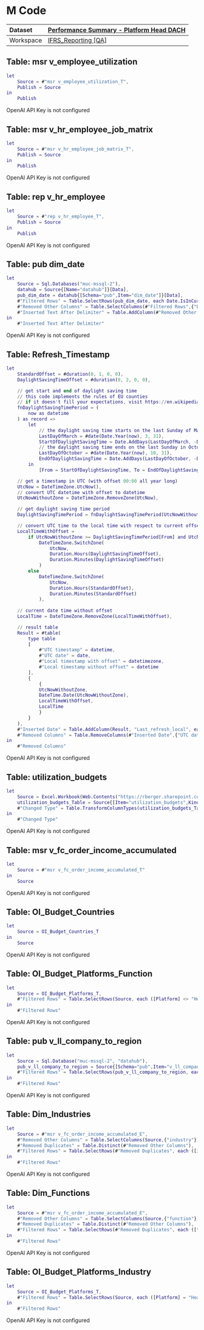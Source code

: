 



# M Code

|Dataset|[Performance Summary - Platform Head DACH](./../Performance-Summary---Platform-Head-DACH.md)|
| :--- | :--- |
|Workspace|[IFRS_Reporting [QA]](../../Workspaces/IFRS_Reporting-[QA].md)|

## Table: msr v_employee_utilization


```m
let
    Source = #"msr v_employee_utilization_T",
    Publish = Source
in
    Publish
```

OpenAI API Key is not configured
## Table: msr v_hr_employee_job_matrix


```m
let
    Source = #"msr v_hr_employee_job_matrix_T",
    Publish = Source
in
    Publish
```

OpenAI API Key is not configured
## Table: rep v_hr_employee


```m
let
    Source = #"rep v_hr_employee_T",
    Publish = Source
in
    Publish
```

OpenAI API Key is not configured
## Table: pub dim_date


```m
let
    Source = Sql.Databases("muc-mssql-2"),
    datahub = Source{[Name="datahub"]}[Data],
    pub_dim_date = datahub{[Schema="pub",Item="dim_date"]}[Data],
    #"Filtered Rows" = Table.SelectRows(pub_dim_date, each Date.IsInCurrentYear([Date]) or Date.IsInPreviousYear([Date])),
    #"Removed Other Columns" = Table.SelectColumns(#"Filtered Rows",{"DateKey", "Date", "Day", "Weekday", "WeekDayName", "WeekOfYear", "Month", "MonthName", "Year", "YearMonthnumber", "FirstDayOfMonth", "YearMonthShort", "ISOWeekOfYearNameInCal"}),
    #"Inserted Text After Delimiter" = Table.AddColumn(#"Removed Other Columns", "MonthNameShort", each Text.AfterDelimiter(Text.Proper([YearMonthShort]), "/"), type text)
in
    #"Inserted Text After Delimiter"
```

OpenAI API Key is not configured
## Table: Refresh_Timestamp


```m
let
    StandardOffset = #duration(0, 1, 0, 0),
    DaylightSavingTimeOffset = #duration(0, 2, 0, 0),

    // get start and end of daylight saving time
    // this code implements the rules of EU counties
    // if it doesn't fill your expectations, visit https://en.wikipedia.org/wiki/Daylight_saving_time_by_country and implement your own function
    fnDaylightSavingTimePeriod = (
        now as datetime
    ) as record => 
        let
            // the daylight saving time starts on the last Sunday of March at 1am UTC
            LastDayOfMarch = #date(Date.Year(now), 3, 31),
            StartOfDaylightSavingTime = Date.AddDays(LastDayOfMarch, -Date.DayOfWeek(LastDayOfMarch)) & #time(1, 0, 0),
            // the daylight saving time ends on the last Sunday in October at 1am UTC
            LastDayOfOctober = #date(Date.Year(now), 10, 31),
            EndOfDaylightSavingTime = Date.AddDays(LastDayOfOctober, -Date.DayOfWeek(LastDayOfOctober)) & #time(1, 0, 0)
        in
            [From = StartOfDaylightSavingTime, To = EndOfDaylightSavingTime],

    // get a timestamp in UTC (with offset 00:00 all year long)
    UtcNow = DateTimeZone.UtcNow(),
    // convert UTC datetime with offset to datetime
    UtcNowWithoutZone = DateTimeZone.RemoveZone(UtcNow),

    // get daylight saving time period
    DaylightSavingTimePeriod = fnDaylightSavingTimePeriod(UtcNowWithoutZone),

    // convert UTC time to the local time with respect to current offset
    LocalTimeWithOffset = 
        if UtcNowWithoutZone >= DaylightSavingTimePeriod[From] and UtcNowWithoutZone <= DaylightSavingTimePeriod[To] then
            DateTimeZone.SwitchZone(
                UtcNow, 
                Duration.Hours(DaylightSavingTimeOffset), 
                Duration.Minutes(DaylightSavingTimeOffset)
            )
        else
            DateTimeZone.SwitchZone(
                UtcNow, 
                Duration.Hours(StandardOffset), 
                Duration.Minutes(StandardOffset)
            ),
    
    // current date time without offset
    LocalTime = DateTimeZone.RemoveZone(LocalTimeWithOffset),

    // result table
    Result = #table(
        type table
        [
            #"UTC timestamp" = datetime, 
            #"UTC date" = date,
            #"Local timestamp with offset" = datetimezone,
            #"Local timestamp without offset" = datetime
        ], 
        {
            {
            UtcNowWithoutZone,
            DateTime.Date(UtcNowWithoutZone),
            LocalTimeWithOffset,
            LocalTime
            }
        }
    ),
    #"Inserted Date" = Table.AddColumn(Result, "Last_refresh_local", each DateTime.Date([Local timestamp without offset]), type date),
    #"Removed Columns" = Table.RemoveColumns(#"Inserted Date",{"UTC date", "Local timestamp without offset"})
in
    #"Removed Columns"
```

OpenAI API Key is not configured
## Table: utilization_budgets


```m
let
    Source = Excel.Workbook(Web.Contents("https://rberger.sharepoint.com/sites/Reports-Utilization/Shared%20Documents/Report_Utilization/Data/utilization_budgets.xlsx"), null, true),
    utilization_budgets_Table = Source{[Item="utilization_budgets",Kind="Table"]}[Data],
    #"Changed Type" = Table.TransformColumnTypes(utilization_budgets_Table,{{"country_code_iso3", type text}, {"jobcode_id", type text}, {"jobcode", type text}, {"job_short", type text}, {"utilization_target", type number}})
in
    #"Changed Type"
```

OpenAI API Key is not configured
## Table: msr v_fc_order_income_accumulated


```m
let
    Source = #"msr v_fc_order_income_accumulated_T"
in
    Source
```

OpenAI API Key is not configured
## Table: OI_Budget_Countries


```m
let
    Source = OI_Budget_Countries_T
in
    Source
```

OpenAI API Key is not configured
## Table: OI_Budget_Platforms_Function


```m
let
    Source = OI_Budget_Platforms_T,
    #"Filtered Rows" = Table.SelectRows(Source, each ([Platform] <> "Health & Consumer" and [Platform] <> "Industrials" and [Platform] <> "Regulated & Infrastructure" and [Platform] <> "Services"))
in
    #"Filtered Rows"
```

OpenAI API Key is not configured
## Table: pub v_ll_company_to_region


```m
let
    Source = Sql.Database("muc-mssql-2", "datahub"),
    pub_v_ll_company_to_region = Source{[Schema="pub",Item="v_ll_company_to_region"]}[Data],
    #"Filtered Rows" = Table.SelectRows(pub_v_ll_company_to_region, each ([company_id] <> "77"))
in
    #"Filtered Rows"
```

OpenAI API Key is not configured
## Table: Dim_Industries


```m
let
    Source = #"msr v_fc_order_income_accumulated_E",
    #"Removed Other Columns" = Table.SelectColumns(Source,{"industry"}),
    #"Removed Duplicates" = Table.Distinct(#"Removed Other Columns"),
    #"Filtered Rows" = Table.SelectRows(#"Removed Duplicates", each ([industry] <> "Not assigned"))
in
    #"Filtered Rows"
```

OpenAI API Key is not configured
## Table: Dim_Functions


```m
let
    Source = #"msr v_fc_order_income_accumulated_E",
    #"Removed Other Columns" = Table.SelectColumns(Source,{"function"}),
    #"Removed Duplicates" = Table.Distinct(#"Removed Other Columns"),
    #"Filtered Rows" = Table.SelectRows(#"Removed Duplicates", each ([function] <> "Not assigned"))
in
    #"Filtered Rows"
```

OpenAI API Key is not configured
## Table: OI_Budget_Platforms_Industry


```m
let
    Source = OI_Budget_Platforms_T,
    #"Filtered Rows" = Table.SelectRows(Source, each ([Platform] = "Health & Consumer" or [Platform] = "Industrials" or [Platform] = "Regulated & Infrastructure" or [Platform] = "Services"))
in
    #"Filtered Rows"
```

OpenAI API Key is not configured